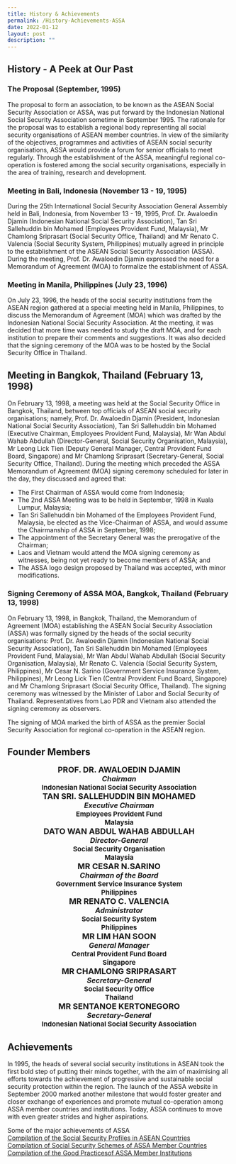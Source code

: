 ```yaml
---
title: History & Achievements
permalink: /History-Achievements-ASSA
date: 2022-01-12
layout: post
description: ""
---
```

## History - A Peek at Our Past

### The Proposal (September, 1995)
The proposal to form an association, to be known as the ASEAN Social Security Association or ASSA, was put forward by the Indonesian National Social Security Association sometime in September 1995. The rationale for the proposal was to establish a regional body representing all social security organisations of ASEAN member countries. In view of the similarity of the objectives, programmes and activities of ASEAN social security organisations, ASSA would provide a forum for senior officials to meet regularly. Through the establishment of the ASSA, meaningful regional co-operation is fostered among the social security organisations, especially in the area of training, research and development.

### Meeting in Bali, Indonesia (November 13 - 19, 1995)
During the 25th International Social Security Association General Assembly held in Bali, Indonesia, from November 13 - 19, 1995, Prof. Dr. Awaloedin Djamin (Indonesian National Social Security Association), Tan Sri Sallehuddin bin Mohamed (Employees Provident Fund, Malaysia), Mr Chamlong Sriprasart (Social Security Office, Thailand) and Mr Renato C. Valencia (Social Security System, Philippines) mutually agreed in principle to the establishment of the ASEAN Social Security Association (ASSA). During the meeting, Prof. Dr. Awaloedin Djamin expressed the need for a Memorandum of Agreement (MOA) to formalize the establishment of ASSA.

### Meeting in Manila, Philippines (July 23, 1996)
On July 23, 1996, the heads of the social security institutions from the ASEAN region gathered at a special meeting held in Manila, Philippines, to discuss the Memorandum of Agreement (MOA) which was drafted by the Indonesian National Social Security Association. At the meeting, it was decided that more time was needed to study the draft MOA, and for each institution to prepare their comments and suggestions. It was also decided that the signing ceremony of the MOA was to be hosted by the Social Security Office in Thailand.

## Meeting in Bangkok, Thailand (February 13, 1998)
On February 13, 1998, a meeting was held at the Social Security Office in Bangkok, Thailand, between top officials of ASEAN social security organisations; namely, Prof. Dr. Awaloedin Djamin (President, Indonesian National Social Security Association), Tan Sri Sallehuddin bin Mohamed (Executive Chairman, Employees Provident Fund, Malaysia), Mr Wan Abdul Wahab Abdullah (Director-General, Social Security Organisation, Malaysia), Mr Leong Lick Tien (Deputy General Manager, Central Provident Fund Board, Singapore) and Mr Chamlong Sriprasart (Secretary-General, Social Security Office, Thailand). During the meeting which preceded the ASSA Memorandum of Agreement (MOA) signing ceremony scheduled for later in the day, they discussed and agreed that:
* The First Chairman of ASSA would come from Indonesia;
* The 2nd ASSA Meeting was to be held in September, 1998 in Kuala Lumpur, Malaysia;
* Tan Sri Sallehuddin bin Mohamed of the Employees Provident Fund, Malaysia, be elected as the Vice-Chairman of ASSA, and would assume the Chairmanship of ASSA in September, 1998;
* The appointment of the Secretary General was the prerogative of the Chairman;
* Laos and Vietnam would attend the MOA signing ceremony as witnesses, being not yet ready to become members of ASSA; and
* The ASSA logo design proposed by Thailand was accepted, with minor modifications.

### Signing Ceremony of ASSA MOA, Bangkok, Thailand (February 13, 1998)
On February 13, 1998, in Bangkok, Thailand, the Memorandum of Agreement (MOA) establishing the ASEAN Social Security Association (ASSA) was formally signed by the heads of the social security organisations: Prof. Dr. Awaloedin Djamin (Indonesian National Social Security Association), Tan Sri Sallehuddin bin Mohamed (Employees Provident Fund, Malaysia), Mr Wan Abdul Wahab Abdullah (Social Security Organisation, Malaysia), Mr Renato C. Valencia (Social Security System, Philippines), Mr Cesar N. Sarino (Government Service Insurance System, Philippines), Mr Leong Lick Tien (Central Provident Fund Board, Singapore) and Mr Chamlong Sriprasart (Social Security Office, Thailand). The signing ceremony was witnessed by the Minister of Labor and Social Security of Thailand. Representatives from Lao PDR and Vietnam also attended the signing ceremony as observers.

The signing of MOA marked the birth of ASSA as the premier Social Security Association for regional co-operation in the ASEAN region.

## Founder Members

<style type="text/css">
    .name {
    font-weight: bold;
    text-transform: uppercase;
    font-size: 18px;
    text-align: center;
}    
.position {
    font-weight: bold;
    font-size: 16px;
    text-align: center;
    font-style: italic;
}
.company {
    font-size: 15px;
    font-weight: bold;
    text-align: center;
}
</style>


<div class="row">
	<div class="col is-3">
		<img class="imgFounder" src="/images/founder/1.jpg" alt="" style="background-size:contain;" />
		<div class="name">
			Prof. Dr. Awaloedin Djamin
		</div>
		<div class="position">
			Chairman
		</div>
		<div class="company">
			Indonesian National Social Security Association
		</div>
	</div>
	<div class="col is-3">
		<img class="imgFounder" src="/images/founder/2.jpg" alt="" style="background-size:contain;" />
		<div class="name">
			Tan Sri. Sallehuddin bin Mohamed
		</div>
		<div class="position">
			Executive Chairman
		</div>
		<div class="company">
			Employees Provident Fund<br />
			Malaysia
		</div>
	</div>
	<div class="col is-3">
		<img class="imgFounder" src="/images/founder/3.jpg" alt="" style="background-size:contain;" />
		<div class="name">
			Dato Wan Abdul Wahab Abdullah
		</div>
		<div class="position">
			Director-General
		</div>
		<div class="company">
			Social Security Organisation<br />
			Malaysia
		</div>
	</div>
	<div class="col is-3">
		<img class="imgFounder" src="/images/founder/4.jpg" alt="" style="background-size:contain;" />
		<div class="name">
			Mr Cesar N.Sarino
		</div>
		<div class="position">
			Chairman of the Board
		</div>
		<div class="company">
			Government Service Insurance System<br />
			Philippines
		</div>
	</div>
</div>
<div class="row">
	<div class="col is-3">
		<img class="imgFounder" src="/images/founder/5.jpg" alt="" style="background-size:contain;" />
		<div class="name">
			Mr Renato C. Valencia
		</div>
		<div class="position">
			Administrator
		</div>
		<div class="company">
			Social Security System<br />
			Philippines
		</div>
	</div>
	<div class="col is-3">
		<img class="imgFounder" src="/images/founder/6.jpg" alt="" style="background-size:contain;" />
		<div class="name">
			Mr Lim Han Soon
		</div>
		<div class="position">
			General Manager
		</div>
		<div class="company">
			Central Provident Fund Board<br />
			Singapore
		</div>
	</div>
	<div class="col is-3">
		<img class="imgFounder" src="/images/founder/7.jpg" alt="" style="background-size:contain;" />
		<div class="name">
			Mr Chamlong Sriprasart
		</div>
		<div class="position">
			Secretary-General
		</div>
		<div class="company">
			Social Security Office<br />
			Thailand
		</div>
	</div>
	<div class="col is-3">
		<img class="imgFounder" src="/images/founder/8.jpg" alt="" style="background-size:contain;" />
		<div class="name">
			Mr Sentanoe Kertonegoro
		</div>
		<div class="position">
			Secretary-General
		</div>
		<div class="company">
			Indonesian National Social Security Association
		</div>
	</div>
</div>

## Achievements
In 1995, the heads of several social security institutions in ASEAN took the first bold step of putting their minds together, with the aim of maximising all efforts towards the achievement of progressive and sustainable social security protection within the region. The launch of the ASSA website in September 2000 marked another milestone that would foster greater and closer exchange of experiences and promote mutual co-operation among ASSA member countries and institutions. Today, ASSA continues to move with even greater strides and higher aspirations.

<div class="row">
	<div class="col has-text-centered content is-medium">
	Some of the major achievements of ASSA
	</div>
</div>

<div class="row">
    <div class="col is-4 has-text-centered content is-medium">
        <a class="has-text-link" href="https://www.asean-ssa.org/Organization-Profiles-ASSA">Compilation of the Social Security Profiles in ASEAN Countries </a>
    </div>
    <div class="col is-4 has-text-centered content is-medium">
        <a class="has-text-link" href="https://www.asean-ssa.org/Member-Institutions-ASSA">Compilation of Social Security Schemes of ASSA Member Countries</a>
    </div>
    <div class="col is-4 has-text-centered content is-medium">
        <a class="has-text-link" href="https://www.asean-ssa.org/Events-ASSA">Compilation of the Good Practicesof ASSA Member Institutions</a>
    </div>
</div>
